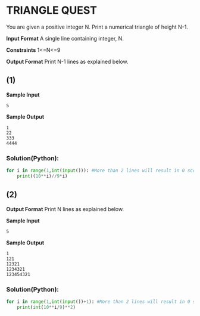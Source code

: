 # TRIANGLE QUEST

You are given a positive integer N. Print a numerical triangle of height N-1.

**Input Format**
A single line containing integer, N.

**Constraints**
1<=N<=9

**Output Format**
Print N-1 lines as explained below.

## (1)
**Sample Input**
```
5
```
**Sample Output**
```
1
22
333
4444
```
### Solution(Python):
```py
for i in range(1,int(input())): #More than 2 lines will result in 0 score. Do not leave a blank line also
    print((10**i)//9*i)
```

## (2)
**Output Format**
Print N lines as explained below.

**Sample Input**
```
5
```
**Sample Output**
```
1
121
12321
1234321
123454321
```
### Solution(Python):
```py
for i in range(1,int(input())+1): #More than 2 lines will result in 0 score. Do not leave a blank line also
    print(int(10**i/9)**2)
```
